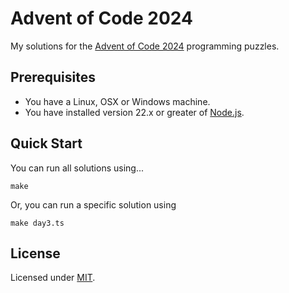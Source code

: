 # Advent of Code 2024

My solutions for the [Advent of Code 2024](https://adventofcode.com/2024) programming puzzles.

## Prerequisites

* You have a Linux, OSX or Windows machine.
* You have installed version 22.x or greater of [Node.js](https://nodejs.org/en/).

## Quick Start

You can run all solutions using...

```
make
```

Or, you can run a specific solution using

```
make day3.ts
```

## License

Licensed under [MIT](https://choosealicense.com/licenses/mit/).
